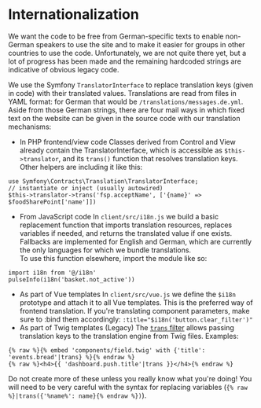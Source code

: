 # Internationalization

We want the code to be free from German-specific texts to enable non-German speakers to use the site and to make it easier for groups in other countries to use the code.
Unfortunately, we are not quite there yet, but a lot of progress has been made and the remaining hardcoded strings are indicative of obvious legacy code.

We use the Symfony `TranslatorInterface` to replace translation keys (given in code) with their translated values. Translations are read from files in YAML format: for German that would be `/translations/messages.de.yml`.
Aside from those German strings, there are four mail ways in which fixed text on the website can be given in the source code with our translation mechanisms:

- In PHP frontend/view code
Classes derived from Control and View already contain the TranslatorInterface, which is accessible as `$this->translator`, and its `trans()` function that resolves translation keys.  
Other helpers are including it like this:
```
use Symfony\Contracts\Translation\TranslatorInterface;
// instantiate or inject (usually autowired)
$this->translator->trans('fsp.acceptName', ['{name}' => $foodSharePoint['name']])
```
- From JavaScript code
In `client/src/i18n.js` we build a basic replacement function that imports translation resources, replaces variables if needed, and returns the translated value if one exists. Fallbacks are implemented for English and German, which are currently the only languages for which we bundle translations.  
To use this function elsewhere, import the module like so:
```
import i18n from '@/i18n'
pulseInfo(i18n('basket.not_active'))
```
- As part of Vue templates
In `client/src/vue.js` we define the `$i18n` prototype and attach it to all Vue templates. This is the preferred way of frontend translation. If you're translating component parameters, make sure to :bind them accordingly: `:title="$i18n('button.clear_filter')"`
- As part of Twig templates (Legacy)
The [`trans` filter](https://symfony.com/doc/current/translation/templates.html#using-twig-filters) allows passing translation keys to the translation engine from Twig files. Examples:
```
{% raw %}{% embed 'components/field.twig' with {'title': 'events.bread'|trans} %}{% endraw %}
{% raw %}<h4>{{ 'dashboard.push.title'|trans }}</h4>{% endraw %}
```
Do not create more of these unless you really know what you're doing! You will need to be very careful with the syntax for replacing variables (`{% raw %}|trans({'%name%': name}{% endraw %})`).
